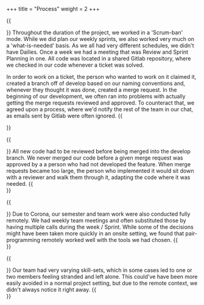 +++
title = "Process"
weight = 2
+++

{{<section title="The development process">}}
Throughout the duration of the project, we worked in a 'Scrum-ban' mode. While we did plan our weekly sprints, we also worked very much on a 'what-is-needed' basis. As we all had very different schedules, we didn't have Dailies. Once a week we had a meeting that was Review and Sprint Planning in one. All code was located in a shared Gitlab repository, where we checked in our code whenever a ticket was solved.

In order to work on a ticket, the person who wanted to work on it claimed it, created a branch off of develop based on our naming conventions and, whenever they thought it was done, created a merge request.
In the beginning of our development, we often ran into problems with actually getting the merge requests reviewed and approved. To counteract that, we agreed upon a process, where we'd notify the rest of the team in our chat, as emails sent by Gitlab were often ignored.
{{</section>}}

{{<section title="Code-review is important!">}}
All new code had to be reviewed before being merged into the develop branch. We never merged our code before a given merge request was approved by a a person who had not developed the feature. When merge requests became too large, the person who implemented it would sit down with a reviewer and walk them through it, adapting the code where it was needed.
{{</section>}}

{{<section title="Corona and Remote Work">}}
Due to Corona, our semester and team work were also conducted fully remotely. We had weekly team meetings and often substituted those by having multiple calls during the week /  Sprint. While some of the decisions might have been taken more quickly in an onsite setting, we found that pair-programming remotely worked well with the tools we had chosen.
{{</section>}}

{{<section title="Difficulties we encountered">}}
Our team had very varying skill-sets, which in some cases led to one or two members feeling stranded and left alone. This could've have been more easily avoided in a normal project setting, but due to the remote context, we didn't always notice it right away.
{{</section>}}
